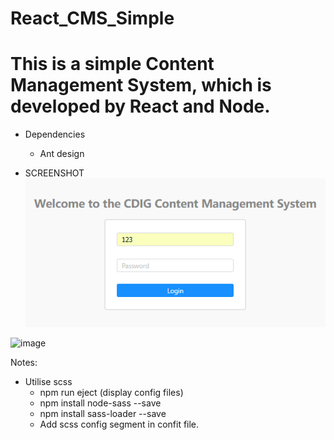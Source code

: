 # React_CMS_Simple
# This is a simple Content Management System, which is developed by React and Node. 

+ Dependencies
    + Ant design
    

+ SCREENSHOT
![image](https://github.com/fishinsea2014/React_CMS_Simple/blob/master/screenshot/react_login.png)

![image](https://github.com/fishinsea2014/React_CMS_Simple/blob/master/screenshot/react_home.jpg)

Notes:
+ Utilise scss
    + npm run eject (display config files)
    + npm install node-sass --save
    + npm install sass-loader --save
    + Add scss config segment in confit file.
